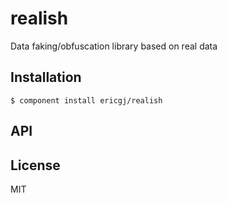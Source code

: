 
# realish

  Data faking/obfuscation library based on real data

## Installation

    $ component install ericgj/realish

## API

   

## License

  MIT
